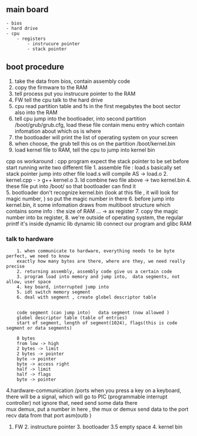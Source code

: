 ##
 

 ## main board   
    - bios
    - hard drive
    - cpu
        - registers
            - instrucure pointer
            - stack pointer

 ## boot procedure
 1. take the data from bios, contain assembly code
 2. copy the firmware to the RAM 
 3. tell process put you instrucure pointer to the RAM
 4. FW tell the cpu talk to the hard drive
 5. cpu read partition table and fs in the first megabytes the boot sector also into the RAM
 6. tell cpu jump into the bootloader, into second partition /boot/grub/grub.cfg, load these file contain menu entry which contain infomation about which os is where 
 7. the bootloader will print the list of operating system on your screen
 8. when choose, the grub tell this os on the partition  /boot/kernel.bin
 9. load kernel file to RAM, tell the cpu to jump into kernel bin


cpp os workaround :
    cpp program expect the stack pointer to be set before start running
    write two different file
        1. assemble file : load.s basically set stack pointer  jump into other file
            load.s will compile AS -> load.o
        2. kernel.cpp - > g++ 
            kernel.o
        3. ld combine two file above -> two kernel.bin
        4. these file put into /boot/ so that bootloader can find it  
        5. bootloader don't recognize kernel.bin (look at this file , it will look for magic number, )  so put the magic number in there
        6. before jump into kernel.bin, it some infomation draws from multiboot structure which contains some info : the size of RAM ... -> ax register
        7. copy the magic number into bx register, 
        8. we're outside of operating system, the regular printf it's inside dynamic lib
        dynamic lib connect our program and glibc
 RAM

 ### talk to hardware
        1. when communicate to hardware, everything needs to be byte perfect, we need to know
        exactly how many bytes are there, where are they, we need really precise
        2. returning assembly, assembly code give us a certain code
        3. program load into memory and jump into,  data segments, not allow, user space 
        4. key board, interrupted jump into
        5. idt switch memory segment
        6. deal with segment , create globel descriptor table


        code segment (can jump into)   data segment (now allowed )
        globel descriptor table (table of entries)
        start of segment, length of segment(1024), flags(this is code segment or data segments)

        8 bytes
        from low -> high
        2 bytes -> limit
        2 bytes -> pointer
        byte -> pointer
        byte -> access right
        half -> limit
        half -> flags
        byte -> pointer
4.hardware-communication /ports
    when you press a key on a keyboard, there will be a signal, which will go to PIC (programmable interrupt controller)
    not ignore that, need send some data there  
    mux demux, put a number in here , the mux or demux send data to the port recv data from that port
    asm(outb ) 

 1. FW 2. instructure pointer 3. bootloader 3.5 empty space 4. kernel bin 

 
